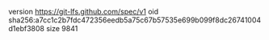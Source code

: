 version https://git-lfs.github.com/spec/v1
oid sha256:a7cc1c2b7fdc472356eedb5a75c67b57535e699b099f8dc26741004d1ebf3808
size 9841
